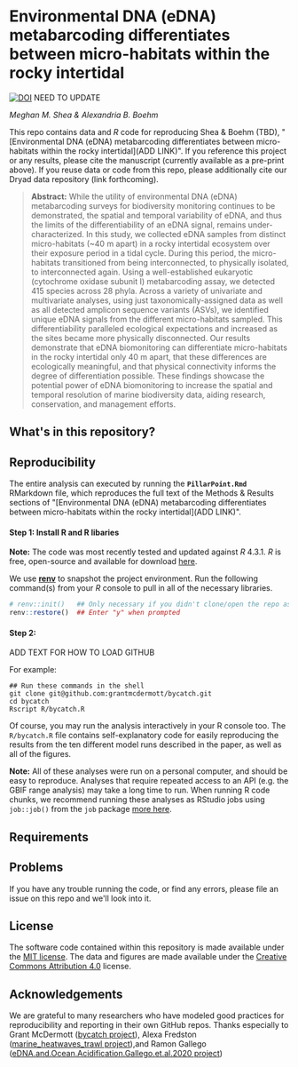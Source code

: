 # Environmental DNA (eDNA) metabarcoding differentiates between micro-habitats within the rocky intertidal

[![DOI](https://zenodo.org/badge/DOI/10.5281/zenodo.1188538.svg)](https://doi.org/10.5281/zenodo.1188538) NEED TO UPDATE

*Meghan M. Shea & Alexandria B. Boehm*

This repo contains data and *R* code for reproducing Shea & Boehm (TBD), "[Environmental DNA (eDNA) metabarcoding differentiates between micro-habitats within the rocky intertidal](ADD LINK)". If you reference this project or any results, please cite the manuscript (currently available as a pre-print above). If you reuse data or code from this repo, please additionally cite our Dryad data repository (link forthcoming).

> **Abstract:** While the utility of environmental DNA (eDNA) metabarcoding surveys for biodiversity monitoring continues to be demonstrated, the spatial and temporal variability of eDNA, and thus the limits of the differentiability of an eDNA signal, remains under-characterized. In this study, we collected eDNA samples from distinct micro-habitats (~40 m apart) in a rocky intertidal ecosystem over their exposure period in a tidal cycle. During this period, the micro-habitats transitioned from being interconnected, to physically isolated, to interconnected again. Using a well-established eukaryotic (cytochrome oxidase subunit I) metabarcoding assay, we detected 415 species across 28 phyla. Across a variety of univariate and multivariate analyses, using just taxonomically-assigned data as well as all detected amplicon sequence variants (ASVs), we identified unique eDNA signals from the different micro-habitats sampled. This differentiability paralleled ecological expectations and increased as the sites became more physically disconnected. Our results demonstrate that eDNA biomonitoring can differentiate micro-habitats in the rocky intertidal only 40 m apart, that these differences are ecologically meaningful, and that physical connectivity informs the degree of differentiation possible. These findings showcase the potential power of eDNA biomonitoring to increase the spatial and temporal resolution of marine biodiversity data, aiding research, conservation, and management efforts.

## What's in this repository?


## Reproducibility

The entire analysis can executed by running the **`PillarPoint.Rmd`** RMarkdown file, which reproduces the full text of the Methods & Results sections of "[Environmental DNA (eDNA) metabarcoding differentiates between micro-habitats within the rocky intertidal](ADD LINK)".  

#### Step 1: Install R and R libaries

**Note:** The code was most recently tested and updated against *R* 4.3.1. *R* is free, open-source and available for download [here](https://www.r-project.org/).

We use [**renv**](https://rstudio.github.io/renv/) to snapshot the project environment. Run the following command(s) from your *R* console to pull in all of the necessary libraries.

```r
# renv::init()   ## Only necessary if you didn't clone/open the repo as an RStudio project
renv::restore()  ## Enter "y" when prompted
```

#### Step 2: 

ADD TEXT FOR HOW TO LOAD GITHUB

For example:

```
## Run these commands in the shell
git clone git@github.com:grantmcdermott/bycatch.git
cd bycatch
Rscript R/bycatch.R
```

Of course, you may run the analysis interactively in your R console too. The `R/bycatch.R` file contains self-explanatory code for easily reproducing the results from the ten different model runs described in the paper, as well as all of the figures.

**Note:** All of these analyses were run on a personal computer, and should be easy to reproduce. Analyses that require repeated access to an API (e.g. the GBIF range analysis) may take a long time to run. When running R code chunks, we recommend running these analyses as RStudio jobs using `job::job()` from the `job` package [more here](https://lindeloev.github.io/job/). 

## Requirements



## Problems

If you have any trouble running the code, or find any errors, please file an issue on this repo and we'll look into it.

## License

The software code contained within this repository is made available under the [MIT license](http://opensource.org/licenses/mit-license.php). The data and figures are made available under the [Creative Commons Attribution 4.0](https://creativecommons.org/licenses/by/4.0/) license.

## Acknowledgements

We are grateful to many researchers who have modeled good practices for reproducibility and reporting in their own GitHub repos. Thanks especially to Grant McDermott ([bycatch project](https://github.com/grantmcdermott/bycatch/tree/master)), Alexa Fredston ([marine_heatwaves_trawl project](https://github.com/afredston/marine_heatwaves_trawl)),and Ramon Gallego ([eDNA.and.Ocean.Acidification.Gallego.et.al.2020 project](https://github.com/ramongallego/eDNA.and.Ocean.Acidification.Gallego.et.al.2020))